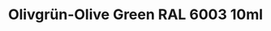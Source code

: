 ---
layout: product
title: "Olivgrün-Olive Green RAL 6003 10ml"
price: "330" 
desc: "Nitro 10mL"
img_path: "/assets/img/RC047.webp"
brand: "AK "
available: true
special_offer: false
new: false
soon: false
cat: "020000"
subcat: "020200"
subsubcat: "020201"
sifra: "RC047"
popular: false
spec: false
---